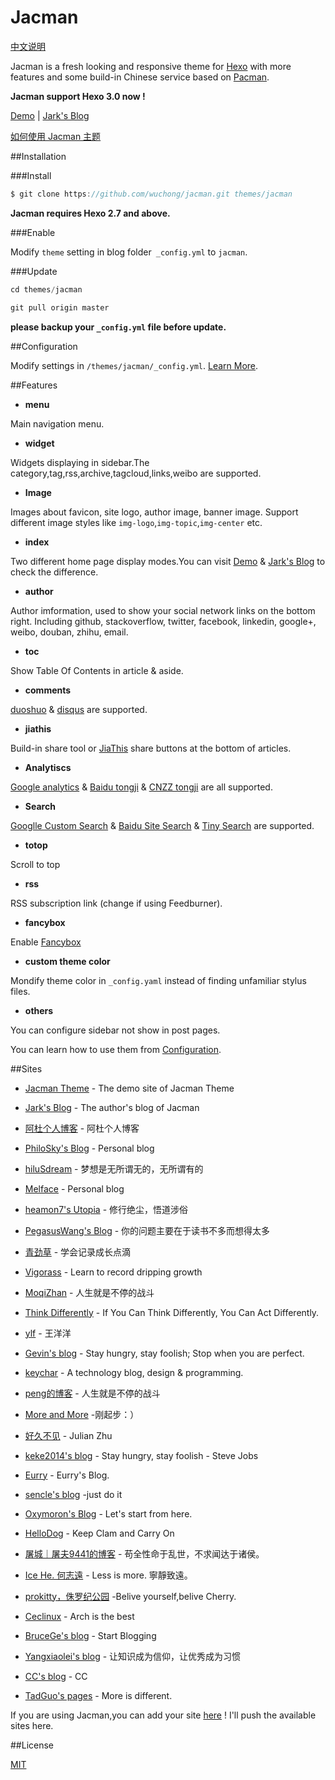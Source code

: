 # Jacman[中文说明](/README_zh.md)Jacman is a fresh looking and responsive theme for [Hexo](http://hexo.io) with more features and some build-in Chinese service based on [Pacman](https://github.com/A-limon/pacman).  **Jacman support Hexo 3.0 now !**[Demo](http://wuchong.me/jacman) | [Jark's Blog](http://wuchong.me)[如何使用 Jacman 主题](http://wuchong.me/blog/2014/11/20/how-to-use-jacman/)##Installation###Install```js$ git clone https://github.com/wuchong/jacman.git themes/jacman```**Jacman requires Hexo 2.7 and above.** ###EnableModify `theme` setting in blog folder` _config.yml` to `jacman`.###Update```jscd themes/jacmangit pull origin master```**please backup your `_config.yml` file before update.** ##ConfigurationModify settings in  `/themes/jacman/_config.yml`. [Learn More](https://github.com/wuchong/jacman/wiki/%E9%85%8D%E7%BD%AE%E6%8C%87%E5%8D%97).##Features- **menu**   Main navigation menu.- **widget**   Widgets displaying in sidebar.The category,tag,rss,archive,tagcloud,links,weibo are supported.- **Image**   Images about favicon, site logo, author image, banner image. Support different image styles like `img-logo`,`img-topic`,`img-center` etc.- **index**   Two different home page display modes.You can visit [Demo](http://wuchong.me/jacman) & [Jark's Blog](http://wuchong.me) to check the difference.- **author**   Author imformation, used to show your social network links on the bottom right. Including github, stackoverflow, twitter, facebook, linkedin, google+, weibo, douban, zhihu, email.- **toc**   Show Table Of Contents in article & aside.- **comments**   [duoshuo](http://duoshuo.com/) & [disqus](https://disqus.com/) are supported.- **jiathis**   Build-in share tool or [JiaThis](http://www.jiathis.com/) share buttons at the bottom of articles.- **Analytiscs**   [Google analytics](http://www.google.com/analytics/) & [Baidu tongji](http://tongji.baidu.com/) & [CNZZ tongji](http://www.cnzz.com/) are all supported.- **Search**   [Googlle Custom Search](https://www.google.com/cse/ ) & [Baidu Site Search](http://zn.baidu.com/) & [Tiny Search](http://tinysou.com/) are supported.- **totop**   Scroll to top- **rss**   RSS subscription link (change if using Feedburner).- **fancybox**   Enable [Fancybox](http://fancyapps.com/fancybox/)- **custom theme color** Mondify theme color in `_config.yaml` instead of finding unfamiliar stylus files.- **others** You can configure sidebar not show in post pages.You can learn how to use them from [Configuration](https://github.com/wuchong/jacman/wiki/配置指南).##Sites- [Jacman Theme](http://wuchong.me/jacman) - The demo site of Jacman Theme- [Jark's Blog](http://wuchong.me) - The author's blog of Jacman- [阿杜个人博客](http://ralphadu.com) - 阿杜个人博客- [PhiloSky's Blog](http://philosky.ml/) - Personal blog- [hiluSdream](http://hiluluke.cn) - 梦想是无所谓无的，无所谓有的- [Melface](http://melface.tk) - Personal blog- [heamon7's Utopia](http://heamon7.com) - 修行绝尘，悟道涉俗- [PegasusWang's Blog](http://ningning.today) - 你的问题主要在于读书不多而想得太多- [青劲草](http://www.caoqq.net) - 学会记录成长点滴- [Vigorass](http://cscao.com) - Learn to record dripping growth- [MoqiZhan](http://moqizhan.com) - 人生就是不停的战斗- [Think Differently](http://think-diff.me/) - If You Can Think Differently, You Can Act Differently.- [ylf](http://wangyangyang.gitcafe.com) - 王洋洋- [Gevin's blog](http://blog.igevin.info/) - Stay hungry, stay foolish; Stop when you are perfect.- [keychar](http://keychar.com) - A technology blog, design & programming.- [peng的博客](http://chenpengdsp.com) - 人生就是不停的战斗- [More and More](http://aeesky.github.io) -刚起步：）- [好久不见](http://dpast.org) - Julian Zhu- [keke2014's blog](http://jukezhang.com/) - Stay hungry, stay foolish - Steve Jobs- [Eurry](http://www.eurry.net) - Eurry's Blog.- [sencle's blog](http://isencle.com) -just do it- [Oxymoron's Blog](http://ioxymoron.me) - Let's start from here.- [HelloDog](http://wsgzao.github.io) - Keep Clam and Carry On- [屠城｜屠夫9441的博客](http://haomwei.com) - 苟全性命于乱世，不求闻达于诸侯。- [Ice He. 何志遠](http://icehe.github.io/) - Less is more. 寧靜致遠。- [prokitty，侏罗纪公园](http://www.prokitty.com) -Belive yourself,belive Cherry.- [Ceclinux](http://ceclinux.org) - Arch is the best- [BruceGe's blog](http://brucege.com) - Start Blogging- [Yangxiaolei's blog](http://yangxiaolei.me) - 让知识成为信仰，让优秀成为习惯- [CC's blog](http://ccloveyou.org) - CC- [TadGuo's pages](http://watermeion.github.io) - More is different.If you are using Jacman,you can add your site [here](https://github.com/wuchong/jacman/wiki/Sites) ! I'll push the available sites here.##License[MIT](/LICENSE)